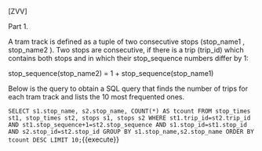 [ZVV]

Part 1.

A tram track is defined as a tuple of two consecutive stops (stop_name1 , stop_name2 ). Two stops are consecutive, if there is a trip (trip_id) which contains both stops and in which their stop_sequence numbers differ by 1:

stop_sequence(stop_name2) = 1 + stop_sequence(stop_name1)

Below is the query to obtain a SQL query that finds the number of trips for each tram track and lists the 10 most frequented ones.


``
SELECT s1.stop_name, s2.stop_name, COUNT(*) AS tcount
FROM stop_times st1, stop_times st2, stops s1, stops s2
WHERE st1.trip_id=st2.trip_id
AND st1.stop_sequence+1=st2.stop_sequence
AND s1.stop_id=st1.stop_id AND s2.stop_id=st2.stop_id
GROUP BY s1.stop_name,s2.stop_name
ORDER BY tcount DESC
LIMIT 10;
``{{execute}}
